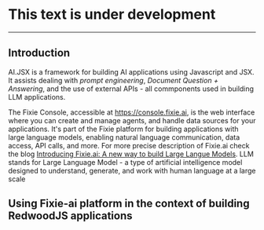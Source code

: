 # This text is under development

---

## Introduction

AI.JSX is a framework for building AI applications using Javascript and JSX. It assists dealing with _prompt engineering_, _Document Question + Answering_, and the use of external APIs - all commponents used in building LLM applications. 

The Fixie Console, accessible at https://console.fixie.ai, is the web interface where you can create and manage agents, and handle data sources for your applications. It's part of the Fixie platform for building applications with large language models, enabling natural language communication, data access, API calls, and more. For more precise description of Fixie.ai check the blog [Introducing Fixie.ai: A new way to build Large Langue Models](https://www.fixie.ai/blog/introducing-fixie-ai-a-new-way-to-build-with-llms). LLM stands for Large Language Model - a type of artificial intelligence model designed to understand, generate, and work with human language at a large scale

## Using Fixie-ai platform in the context of building RedwoodJS applications

